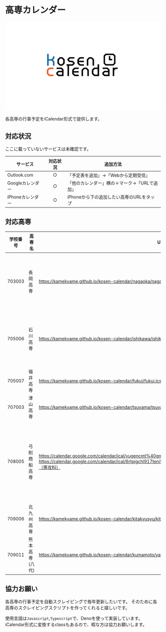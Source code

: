 # 高専カレンダー

![img](img/banner.png)

各高専の行事予定をiCalendar形式で提供します。

## 対応状況

ここに載っていないサービスは未確認です。

| サービス        | 対応状況 | 追加方法                      |
| ----------- | :--: | ------------------------- |
| Outlook.com |  ○   | 「予定表を追加」→「Webから定期受信」      |
| Googleカレンダー |  ○   | 「他のカレンダー」横の＋マーク→「URLで追加」  |
| iPhoneカレンダー |  ○   | iPhoneから下の追加したい高専のURLをタップ |

## 対応高専

| 学校番号   | 高専名      | URL                                                                                                                                                                                                           | 備考                         |
| ------ | -------- | ------------------------------------------------------------------------------------------------------------------------------------------------------------------------------------------------------------- | -------------------------- |
| 703003 | 長岡高専     | https://kamekyame.github.io/kosen-calendar/nagaoka/nagaoka.ics                                                                                                                                                | 有志の方が手打ちで作ってくれました。         |
| 705006 | 石川高専     | https://kamekyame.github.io/kosen-calendar/ishikawa/ishikawa_2021.ics                                                                                                                                         | 有志の方が手打ちで作ってくれました。         |
| 705007 | 福井高専     | https://kamekyame.github.io/kosen-calendar/fukui/fukui.ics                                                                                                                                                    |                            |
| 707003 | 津山高専     | https://kamekyame.github.io/kosen-calendar/tsuyama/tsuyama.ics                                                                                                                                                |                            |
| 708005 | 弓削商船高専   | https://calendar.google.com/calendar/ical/yugencmt%40gmail.com/public/basic.ics（共通）<br>https://calendar.google.com/calendar/ical/6rtpjgchl917teni5o99sni1c0%40group.calendar.google.com/public/basic.ics（専攻科） | 弓削商船高専が直接公開しているカレンダーとなります。 |
| 709006 | 北九州高専    | https://kamekyame.github.io/kosen-calendar/kitakyusyu/kitakyusyu.ics                                                                                                                                          |                            |
| 709011 | 熊本高専(八代) | https://kamekyame.github.io/kosen-calendar/kumamoto/yatsushiro.ics                                                                                                                                            |                            |

## 協力お願い

各高専の行事予定を自動スクレイピングで毎年更新したいです。 そのために各高専のスクレイピングスクリプトを作ってくれると嬉しいです。

使用言語は`Javascript`,`Typescript`で、Denoを使って実装しています。
iCalendar形式に変換するclassもあるので、暇な方は協力お願いします。
